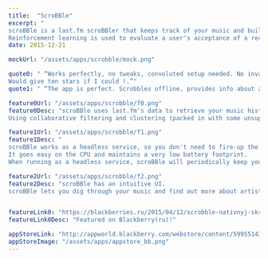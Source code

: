 ```yaml
---
title:  "ScroBBle"
excerpt: "
scroBBle is a last.fm scroBBler that keeps track of your music and builds recommendations based on last.fm's data and Collaborative Filtering.</br>
Reinforcement learning is used to evaluate a user's acceptance of a recommendation - This in turn helps the algorithm adapt to a user's taste."
date: 2015-12-21

mockUrl: "/assets/apps/scrobble/mock.png"

quote0: " “Works perfectly, no tweaks, convoluted setup needed. No invasive private data access requests, either, unlike a lot of official apps.
​Would give ten stars if I could !.”"
quote1: " “The app is perfect. Scrobbles offline, provides info about artists, recommendations. I guess many last.fm users were waiting for this...”"

feature0Url: "/assets/apps/scrobble/f0.png"
feature0Desc: "scroBBle uses last.fm's data to retrieve your music history and extracts patterns.</br></br>
Using collaborative filtering and clustering (packed in with some unsupervised and reinforcement learning), scroBBle builds recommendations for you - artists, tracks and albums that you'd probably love. The recommendations are roughly based on your current taste and have proved to work great for most users!"

feature1Url: "/assets/apps/scrobble/f1.png"
feature1Desc: "
scroBBle works as a headless service, so you don't need to fire-up the app every time you are listening to music. It will start as soon as your music does and it will kill itself when all music based activity stops for a couple minutes.</br>
​It goes easy on the CPU and maintains a very low battery footprint.
When running as a headless service, scroBBle will periodically keep you posted of it's activity with relevant notifications!"

feature2Url: "/assets/apps/scrobble/f2.png"
feature2Desc: "scroBBle has an intuitive UI.
scroBBle lets you dig through your music and find out more about artists, recent/loved tracks, charts, events around you!"


featureLink0: "https://blackberries.ru/2015/04/12/scrobble-nativnyj-skrobbler-last-fm-dlya-blackberry-10/"
featureLink0Desc: "Featured on Blackberry(ru)!"

appStoreLink: "http://appworld.blackberry.com/webstore/content/59955143"
appStoreImage: "/assets/apps/appstore_bb.png"
---
```

